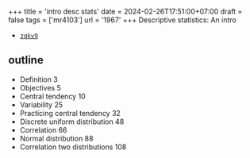+++
title = 'intro desc stats'
date = 2024-02-26T17:51:00+07:00
draft = false
tags = ['mr4103']
url = '1967'
+++
Descriptive statistics: An intro
<!--more-->

+ [`zqkv9`](https://osf.io/zqkv9)


## outline
+ Definition 3
+ Objectives 5
+ Central tendency 10
+ Variability 25
+ Practicing central tendency 32
+ Discrete uniform distribution 48
+ Correlation 66
+ Normal distribution 88
+ Correlation two distributions 108
